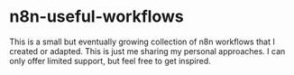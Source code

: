 # n8n-useful-workflows
This is a small but eventually growing collection of n8n workflows that I created or adapted. This is just me sharing my personal approaches. I can only offer limited support, but feel free to get inspired.
